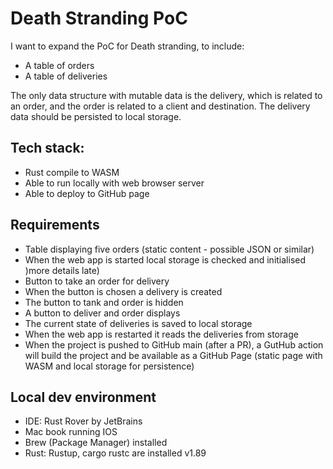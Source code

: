 # Death Stranding PoC

I want to expand the PoC for Death stranding, to include:

- A table of orders
- A table of deliveries

The only data structure with mutable data is the delivery, which is related to an order, and the order is related to a
client and destination. The delivery data should be persisted to local storage.

## Tech stack:

- Rust compile to WASM
- Able to run locally with web browser server
- Able to deploy to GitHub page

## Requirements

- Table displaying five orders (static content - possible JSON or similar)
- When the web app is started local storage is checked and initialised )more details late)
- Button to take an order for delivery
- When the button is chosen a delivery is created
- The button to tank and order is hidden
- A button to deliver and order displays
- The current state of deliveries is saved to local storage
- When the web app is restarted it reads the deliveries from storage
- When the project is pushed to GitHub main (after a PR), a GutHub action will build the project and be available as a
  GitHub Page (static page with WASM and local storage for persistence)

## Local dev environment

- IDE: Rust Rover by JetBrains
- Mac book running IOS
- Brew (Package Manager) installed
- Rust: Rustup, cargo rustc are installed v1.89
